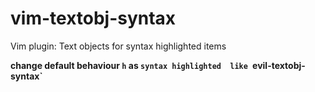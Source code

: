 # vim-textobj-syntax
Vim plugin: Text objects for syntax highlighted items


**change default behaviour `h` as `syntax highlighted  like `evil-textobj-syntax`**
